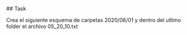## Task

Crea el siguiente esquema de carpetas
2020/06/01
y dentro del utlimo folder el archivo 05_20_10.txt
